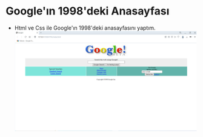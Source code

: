 # Google'ın 1998'deki Anasayfası
* Html ve Css ile Google'ın 1998'deki anasayfasını yaptım.
![image](image.PNG)
